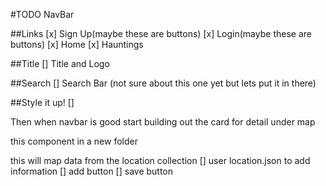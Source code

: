 #TODO NavBar

##Links
[x] Sign Up(maybe these are buttons)
[x] Login(maybe these are buttons)
[x] Home
[x] Hauntings

##Title
[] Title and Logo

##Search
[] Search Bar (not sure about this one yet but lets put it in there)

##Style it up!
[]

Then when navbar is good start building out the card for detail under map

this component in a new folder

this will map data from the location collection
[] user location.json to add information
[] add button
[] save button
